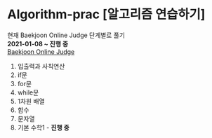 Algorithm-prac [알고리즘 연습하기]
===================================

현재 Baekjoon Online Judge 단계별로 풀기    
**2021-01-08 ~ 진행 중**    
[Baekjoon Online Judge](https://www.acmicpc.net/ "Baekjoon Online Judge Link")

1. 입출력과 사칙연산
1. if문
1. for문
1. while문
1. 1차원 배열
1. 함수
1. 문자열
1. 기본 수학1 - **진행 중**



